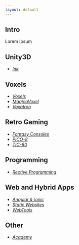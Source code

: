 ```yaml
---
layout: default
---
```


## Intro

Lorem Ipsum

## Unity3D

* _[Ink](./pages/ink.html)_

## Voxels

* _[Voxels](./pages/voxels/voxels.html)_
* _[MagicaVoxel](./pages/voxels/magicavoxel.html)_
* _[Voxatron](./pages/voxels/voxatron.html)_

## Retro Gaming

* _[Fantasy Consoles](./pages/retrogaming/fantasy-consoles.html)_
* _[PICO-8](./pages/retrogaming/pico-8.html)_
* _[TIC-80](./pages/retrogaming/tic-80.html)_

## Programming

* _[Rective Programming](./pages/reactive-programming.html)_

## Web and Hybrid Apps

* _[Angular & Ionic](./pages/webdev/angular.html)_
* _[Static Websites](./pages/webdev/static-websites.html)_
* _[WebTools](./pages/webdev/webtools.html)_

## Other

* _[Academy](./pages/academy.html)_
